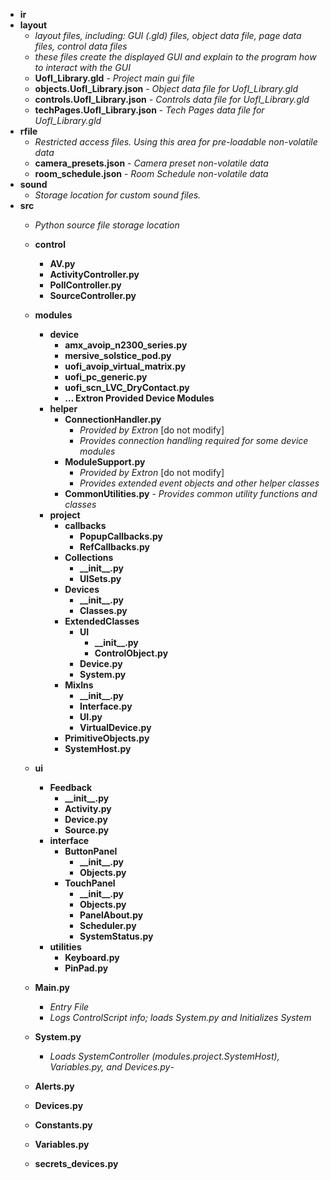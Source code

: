 - __ir__
- __layout__
  - _layout files, including: GUI (.gld) files, object data file, page data files, control data files_
  - _these files create the displayed GUI and explain to the program how to interact with the GUI_
  - __UofI_Library.gld__ - _Project main gui file_
  - __objects.UofI_Library.json__ - _Object data file for UofI\_Library.gld_
  - __controls.UofI_Library.json__ - _Controls data file for UofI\_Library.gld_
  - __techPages.UofI_Library.json__ - _Tech Pages data file for UofI\_Library.gld_
- __rfile__
  - _Restricted access files. Using this area for pre-loadable non-volatile data_
  - __camera_presets.json__ - _Camera preset non-volatile data_
  - __room_schedule.json__ - _Room Schedule non-volatile data_
- __sound__
  - _Storage location for custom sound files._
- __src__
  - _Python source file storage location_
  - __control__
    
    - __AV.py__
    - __ActivityController.py__
    - __PollController.py__
    - __SourceController.py__
  - __modules__
    - __device__
      - __amx_avoip_n2300_series.py__
      - __mersive_solstice_pod.py__
      - __uofi_avoip_virtual_matrix.py__
      - __uofi_pc_generic.py__
      - __uofi_scn_LVC_DryContact.py__
      - __… Extron Provided Device Modules__
    - __helper__
      - __ConnectionHandler.py__
        - _Provided by Extron_ [do not modify]
        - _Provides connection handling required for some device modules_
      - __ModuleSupport.py__
        - _Provided by Extron_ [do not modify]
        - _Provides extended event objects and other helper classes_
      - __CommonUtilities.py__ - _Provides common utility functions and classes_
    - __project__
      - __callbacks__
        - __PopupCallbacks.py__
        - __RefCallbacks.py__
      - __Collections__
        - __\_\_init\_\_.py__
        - __UISets.py__
      - __Devices__
        - __\_\_init\_\_.py__
        - __Classes.py__
      - __ExtendedClasses__
        - __UI__
          - __\_\_init\_\_.py__
          - __ControlObject.py__
        - __Device.py__
        - __System.py__
      - __MixIns__
        - __\_\_init\_\_.py__
        - __Interface.py__
        - __UI.py__
        - __VirtualDevice.py__
      - __PrimitiveObjects.py__
      - __SystemHost.py__
  - __ui__
    - __Feedback__
      - __\_\_init\_\_.py__
      - __Activity.py__
      - __Device.py__
      - __Source.py__
    - __interface__
      - __ButtonPanel__
        - __\_\_init\_\_.py__
        - __Objects.py__
      - __TouchPanel__
        - __\_\_init\_\_.py__
        - __Objects.py__
        - __PanelAbout.py__
        - __Scheduler.py__
        - __SystemStatus.py__
    - __utilities__
      - __Keyboard.py__
      - __PinPad.py__
  - __Main.py__
    - _Entry File_
    - _Logs ControlScript info; loads System.py and Initializes System_
  - __System.py__
    - _Loads SystemController (modules.project.SystemHost), Variables.py, and Devices.py_-
  - __Alerts.py__
  - __Devices.py__
  - __Constants.py__
  - __Variables.py__
  - __secrets\_devices.py__